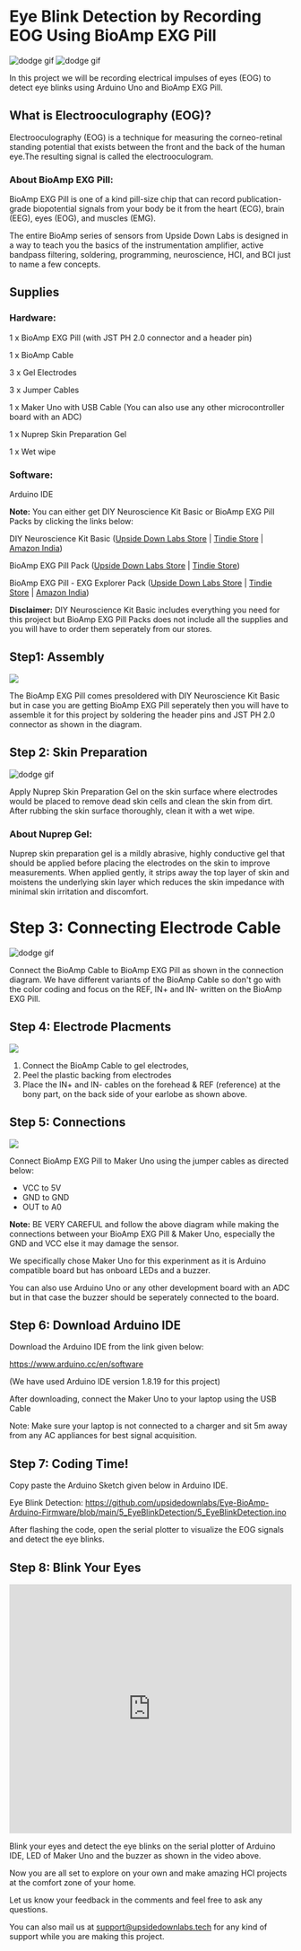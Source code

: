 # Eye Blink Detection by Recording EOG Using BioAmp EXG Pill

![dodge gif](./EOGimg2/Thumbnail1.gif)
![dodge gif](./EOGimg2/Thumbnail2.jpg)

In this project we will be recording electrical impulses of eyes (EOG) to detect eye blinks using Arduino Uno and BioAmp EXG Pill.

## What is Electrooculography (EOG)?

Electrooculography (EOG) is a technique for measuring the corneo-retinal standing potential that exists between the front and the back of the human eye.The resulting signal is called the electrooculogram.

### About BioAmp EXG Pill:
BioAmp EXG Pill is one of a kind pill-size chip that can record publication-grade biopotential signals from your body be it from the heart (ECG), brain (EEG), eyes (EOG), and muscles (EMG).

The entire BioAmp series of sensors from Upside Down Labs is designed in a way to teach you the basics of the instrumentation amplifier, active bandpass filtering, soldering, programming, neuroscience, HCI, and BCI just to name a few concepts.

## Supplies

### Hardware:
1 x BioAmp EXG Pill (with JST PH 2.0 connector and a header pin)

1 x BioAmp Cable

3 x Gel Electrodes

3 x Jumper Cables

1 x Maker Uno with USB Cable (You can also use any other microcontroller board with an ADC)

1 x Nuprep Skin Preparation Gel

1 x Wet wipe

### Software:

Arduino IDE

**Note:** You can either get DIY Neuroscience Kit Basic or BioAmp EXG Pill Packs by clicking the links below:

DIY Neuroscience Kit Basic ([Upside Down Labs Store](https://store.upsidedownlabs.tech/product/diy-neuroscience-kit-basic/) | [Tindie Store](https://www.tindie.com/products/upsidedownlabs/diy-neuroscience-kit-basic/) | [Amazon India](https://www.amazon.in/dp/B0CBMTHLDJ?ref_=cm_sw_r_cp_ud_dp_E2A1CNJXN6ACZ4THA5ZQ))

BioAmp EXG Pill Pack ([Upside Down Labs Store](https://store.upsidedownlabs.tech/product/bioamp-exg-pill/) | [Tindie Store](https://www.tindie.com/products/upsidedownlabs/bioamp-exg-pill-sensor-for-ecg-emg-eog-or-eeg/))

BioAmp EXG Pill - EXG Explorer Pack ([Upside Down Labs Store](https://store.upsidedownlabs.tech/product/bioamp-exg-pill/) | [Tindie Store](https://www.tindie.com/products/upsidedownlabs/bioamp-exg-pill-x2-sensor-for-ecg-emg-eog-eeg/) | [Amazon India](https://www.amazon.in/dp/B0B29CCPQB?ref_=cm_sw_r_cp_ud_dp_4D6ZTBD5RRASS5QM6HK1))

**Disclaimer:** DIY Neuroscience Kit Basic includes everything you need for this project but BioAmp EXG Pill Packs does not include all the supplies and you will have to order them seperately from our stores.


## Step1: Assembly

![](EOGimg2/Assembly.jpg)

The BioAmp EXG Pill comes presoldered with DIY Neuroscience Kit Basic but in case you are getting BioAmp EXG Pill seperately then you will have to assemble it for this project by soldering the header pins and JST PH 2.0 connector as shown in the diagram.

## Step 2: Skin Preparation

![dodge gif](./EOGimg2/Skin%20Preparation.gif)

Apply Nuprep Skin Preparation Gel on the skin surface where electrodes would be placed to remove dead skin cells and clean the skin from dirt. After rubbing the skin surface thoroughly, clean it with a wet wipe.

### About Nuprep Gel:
Nuprep skin preparation gel is a mildly abrasive, highly conductive gel that should be applied before placing the electrodes on the skin to improve measurements. When applied gently, it strips away the top layer of skin and moistens the underlying skin layer which reduces the skin impedance with minimal skin irritation and discomfort.


# Step 3: Connecting Electrode Cable

![dodge gif](./EOGimg2/Connecting%20Electrode%20Cable.gif)

Connect the BioAmp Cable to BioAmp EXG Pill as shown in the connection diagram. We have different variants of the BioAmp Cable so don't go with the color coding and focus on the REF, IN+ and IN- written on the BioAmp EXG Pill.

## Step 4: Electrode Placments

![](EOGimg2/Electrode%20Placements.jpg)

1. Connect the BioAmp Cable to gel electrodes,
2. Peel the plastic backing from electrodes
3. Place the IN+ and IN- cables on the forehead & REF (reference) at the bony part, on the back side of your earlobe as shown above.

## Step 5: Connections

![](EOGimg2/Connections%20with%20Maker%20Uno.jpg)

Connect BioAmp EXG Pill to Maker Uno using the jumper cables as directed below:

- VCC to 5V
- GND to GND
- OUT to A0

**Note:** BE VERY CAREFUL and follow the above diagram while making the connections between your BioAmp EXG Pill & Maker Uno, especially the GND and VCC else it may damage the sensor.

We specifically chose Maker Uno for this experinment as it is Arduino compatible board but has onboard LEDs and a buzzer.

You can also use Arduino Uno or any other development board with an ADC but in that case the buzzer should be seperately connected to the board.

## Step 6: Download Arduino IDE

Download the Arduino IDE from the link given below:

https://www.arduino.cc/en/software

(We have used Arduino IDE version 1.8.19 for this project)

After downloading, connect the Maker Uno to your laptop using the USB Cable

Note: Make sure your laptop is not connected to a charger and sit 5m away from any AC appliances for best signal acquisition.

## Step 7: Coding Time!

Copy paste the Arduino Sketch given below in Arduino IDE.     

Eye Blink Detection: https://github.com/upsidedownlabs/Eye-BioAmp-Arduino-Firmware/blob/main/5_EyeBlinkDetection/5_EyeBlinkDetection.ino

After flashing the code, open the serial plotter to visualize the EOG signals and detect the eye blinks.

## Step 8: Blink Your Eyes

<iframe width="100%" height="444" src="https://www.youtube.com/embed/4dnCX3U7LS8?feature=oembed&autoplay=0" title="YouTube video player" frameborder="0" allow="accelerometer; autoplay; clipboard-write; encrypted-media; gyroscope; picture-in-picture; web-share" allowfullscreen></iframe> 

Blink your eyes and detect the eye blinks on the serial plotter of Arduino IDE, LED of Maker Uno and the buzzer as shown in the video above.

Now you are all set to explore on your own and make amazing HCI projects at the comfort zone of your home.

Let us know your feedback in the comments and feel free to ask any questions.

You can also mail us at support@upsidedownlabs.tech for any kind of support while you are making this project.